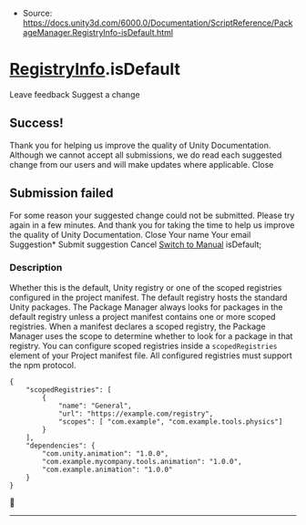 * Source: https://docs.unity3d.com/6000.0/Documentation/ScriptReference/PackageManager.RegistryInfo-isDefault.html

#  [RegistryInfo](https://docs.unity3d.com/6000.0/Documentation/ScriptReference/PackageManager.RegistryInfo.html).isDefault
Leave feedback
Suggest a change
## Success!
Thank you for helping us improve the quality of Unity Documentation. Although we cannot accept all submissions, we do read each suggested change from our users and will make updates where applicable.
Close
## Submission failed
For some reason your suggested change could not be submitted. Please <a>try again</a> in a few minutes. And thank you for taking the time to help us improve the quality of Unity Documentation.
Close
Your name Your email Suggestion* Submit suggestion
Cancel
[Switch to Manual](https://docs.unity3d.com/6000.0/Documentation/Manual/class-PackageManager.html "Go to PackageManager Component in the Manual")
isDefault; 
### Description
Whether this is the default, Unity registry or one of the scoped registries configured in the project manifest.
The default registry hosts the standard Unity packages. The Package Manager always looks for packages in the default registry unless a project manifest contains one or more scoped registries. When a manifest declares a scoped registry, the Package Manager uses the scope to determine whether to look for a package in that registry. You can configure scoped registries inside a `scopedRegistries` element of your Project manifest file. All configured registries must support the npm protocol.
```
{
    "scopedRegistries": [
        {
            "name": "General",
            "url": "https://example.com/registry",
            "scopes": [ "com.example", "com.example.tools.physics"]
        }
    ],
    "dependencies": {
        "com.unity.animation": "1.0.0",
        "com.example.mycompany.tools.animation": "1.0.0",
        "com.example.animation": "1.0.0"
    }
}
```

* * *
